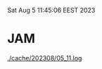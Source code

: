 Sat Aug  5 11:45:06 EEST 2023
# JAM
<a href='./cache/202308/05_11.log'>./cache/202308/05_11.log</a>
